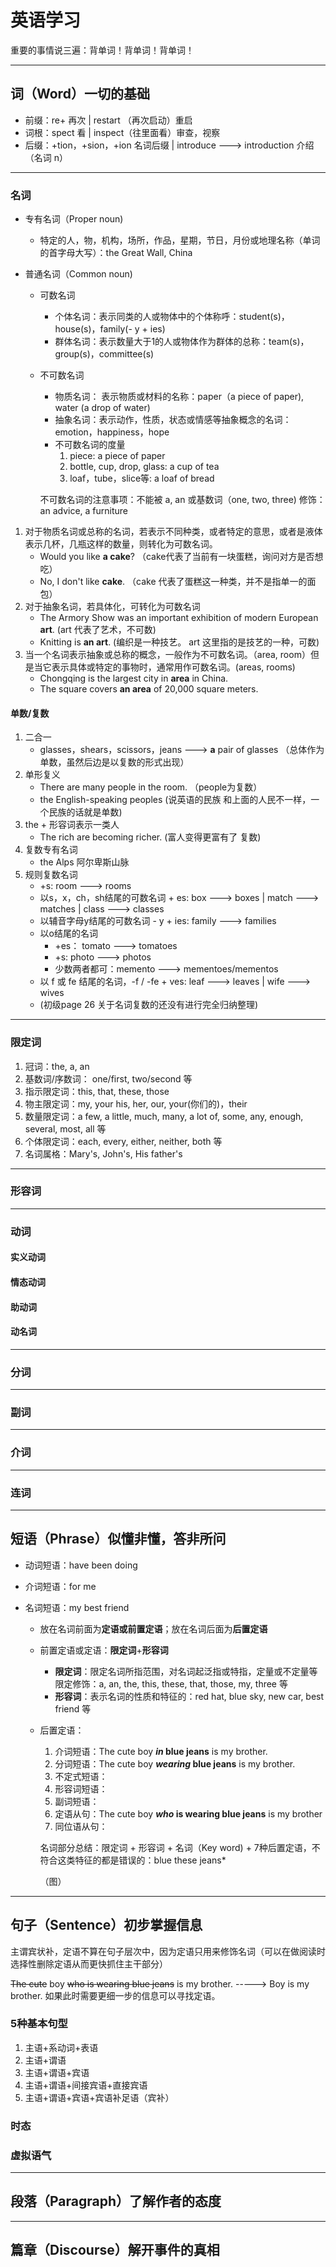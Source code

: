 # 英语学习

重要的事情说三遍：背单词！背单词！背单词！

---

## 词（Word）一切的基础

- 前缀：re+ 再次  | restart （再次启动）重启
- 词根：spect 看 | inspect（往里面看）审查，视察
- 后缀：+tion，+sion，+ion 名词后缀  | introduce ---> introduction 介绍（名词 n）

---

### 名词

- 专有名词（Proper noun)

  - 特定的人，物，机构，场所，作品，星期，节日，月份或地理名称（单词的首字母大写）：the Great Wall, China

- 普通名词（Common noun)

  - 可数名词

    - 个体名词：表示同类的人或物体中的个体称呼：student(s)，house(s)，family(- y + ies)
    - 群体名词：表示数量大于1的人或物体作为群体的总称：team(s)，group(s)，committee(s)

  - 不可数名词

    - 物质名词： 表示物质或材料的名称：paper（a piece of paper), water (a drop of water)
    - 抽象名词：表示动作，性质，状态或情感等抽象概念的名词：emotion，happiness，hope
    - 不可数名词的度量
      1. piece:  a piece of paper
      2. bottle, cup, drop, glass:   a cup of tea
      3. loaf，tube，slice等:   a loaf of bread

    不可数名词的注意事项：不能被 a, an 或基数词（one, two, three) 修饰：an advice, a furniture

1. 对于物质名词或总称的名词，若表示不同种类，或者特定的意思，或者是液体表示几杯，几瓶这样的数量，则转化为可数名词。
   - Would you like **a cake**? （cake代表了当前有一块蛋糕，询问对方是否想吃）
   - No, I don't like **cake**. （cake 代表了蛋糕这一种类，并不是指单一的面包）
2. 对于抽象名词，若具体化，可转化为可数名词
   - The Armory Show was an important exhibition of modern European **art**. (art 代表了艺术，不可数)
   - Knitting is **an art**. (编织是一种技艺。 art 这里指的是技艺的一种，可数)
3. 当一个名词表示抽象或总称的概念，一般作为不可数名词。（area, room）但是当它表示具体或特定的事物时，通常用作可数名词。(areas, rooms)
   - Chongqing is the largest city in **area** in China.
   - The square covers **an area** of 20,000 square meters.

#### 单数/复数

1. 二合一
   - glasses，shears，scissors，jeans  ---> **a** pair of glasses （总体作为单数，虽然后边是以复数的形式出现）
2. 单形复义
   - There are many people in the room. （people为复数）
   - the English-speaking peoples (说英语的民族 和上面的人民不一样，一个民族的话就是单数)
3. the + 形容词表示一类人
   - The rich are becoming richer. (富人变得更富有了  复数)
4. 复数专有名词
   - the Alps 阿尔卑斯山脉
5. 规则复数名词
   - +s:   room ---> rooms
   - 以s，x，ch，sh结尾的可数名词 + es:   box ---> boxes | match ---> matches | class ---> classes
   - 以辅音字母y结尾的可数名词  - y + ies:   family ---> families
   - 以o结尾的名词
     - +es： tomato ---> tomatoes
     - +s:   photo ---> photos
     - 少数两者都可：memento ---> mementoes/mementos
   - 以 f 或 fe 结尾的名词，-f / -fe + ves: leaf ---> leaves | wife ---> wives
   - (初级page 26 关于名词复数的还没有进行完全归纳整理)

---

### 限定词

1. 冠词：the, a, an
2. 基数词/序数词： one/first, two/second 等
3. 指示限定词：this, that, these, those
4. 物主限定词：my, your his, her, our, your(你们的)，their
5. 数量限定词：a few, a little, much, many, a lot of, some, any, enough, several, most, all 等
6. 个体限定词：each, every, either, neither, both 等
7. 名词属格：Mary's, John's, His father's

----

### 形容词

----

### 动词

#### 实义动词

#### 情态动词

#### 助动词

#### 动名词

----

### 分词

----

### 副词

---

### 介词

---

### 连词

---

## 短语（Phrase）似懂非懂，答非所问

- 动词短语：have been doing

- 介词短语：for me

- 名词短语：my best friend

  - 放在名词前面为**定语或前置定语**；放在名词后面为**后置定语**

  - 前置定语或定语：**限定词**+**形容词**

    - **限定词**：限定名词所指范围，对名词起泛指或特指，定量或不定量等限定修饰：a, an, the, this, these, that, those, my, three 等
    - **形容词**：表示名词的性质和特征的：red hat, blue sky, new car, best friend 等

  - 后置定语：

    1. 介词短语：The cute boy ***in* blue jeans** is my brother.
    2. 分词短语：The cute boy ***wearing* blue jeans** is my brother.
    3. 不定式短语：
    4. 形容词短语：
    5. 副词短语：
    6. 定语从句：The cute boy ***who* is wearing blue jeans** is my brother
    7. 同位语从句：

    名词部分总结：限定词 + 形容词 + 名词（Key word) + 7种后置定语，不符合这类特征的都是错误的：blue these jeans*

    （图）

---

## 句子（Sentence）初步掌握信息

主谓宾状补，定语不算在句子层次中，因为定语只用来修饰名词（可以在做阅读时选择性删除定语从而更快抓住主干部分）

~~The cute~~ boy ~~who is wearing blue jeans~~ is my brother. -----> Boy is my brother.  如果此时需要更细一步的信息可以寻找定语。

### 5种基本句型

1. 主语+系动词+表语
2. 主语+谓语
3. 主语+谓语+宾语
4. 主语+谓语+间接宾语+直接宾语
5. 主语+谓语+宾语+宾语补足语（宾补）

### 时态

### 虚拟语气

---

## 段落（Paragraph）了解作者的态度

---

## 篇章（Discourse）解开事件的真相

